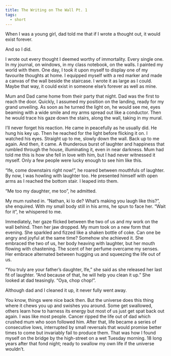 ```yaml
---
title: The Writing on The Wall Pt. 1
tags:
  - short
---
```

When I was a young girl, dad told me that if I wrote a thought out, it would exist forever.

And so I did.

I wrote out every thought I deemed worthy of immortality. Every single one. In my journal, on windows, in my class notebook, on the walls. I painted my world with them. One day, I took it upon myself to display one of my favourite thoughts at home. I equipped myself with a red marker and made a canvas of the wall beside the staircase. I wrote it as large as I could. Maybe that way, it could exist in someone else’s forever as well as mine.

Mum and Dad came home from their party that night. Dad was the first to reach the door. Quickly, I assumed my position on the landing, ready for my grand unveiling. As soon as he turned the light on, he would see me, eyes beaming with a wide smile and my arms spread out like a conductor. Then he would trace his gaze down the stairs, along the wall, taking in my mural.

I’ll never forget his reaction. He came in peacefully as he usually did. He hung his key up. Then he reached for the light before flicking it on. I watched his eyes. Straight up to me, slowly down the wall. Back up to me again. And then, it came. A thunderous burst of laughter and happiness that rumbled through the house, illuminating it, even in near darkness. Mum had told me this is how she fell in love with him, but I had never witnessed it myself. Only a few people were lucky enough to see him like this.

“Ife, come downstairs right now!”, he roared between mouthfuls of laughter. By now, I was howling with laughter too. He presented himself with open arms as I reached the bottom stair. I leaped into them.

“Me too my daughter, me too”, he admitted.

My mum rushed in. “Nathan, ki lo de? What’s making you laugh like this?”, she enquired. With my small body still in his arms, he spun to face her. “Wait for it”, he whispered to me.

Immediately, her gaze flicked between the two of us and my work on the wall behind. Then her jaw dropped. My mum took on a new form that evening. She sparkled and fizzed like a shaken bottle of coke. Can one be angry and joyful at the same time? Somehow she achieved it. She embraced the two of us, her body heaving with laughter, but her mouth flowing with chastening. The scent of her perfume overcame my senses. Her embrace alternated between hugging us and squeezing the life out of us.

“You truly are your father’s daughter, Ife,” she said as she released her last fit of laughter. “And because of that, he will help you clean it up.” She looked at dad teasingly. “Oya, chop chop!”.

Although dad and I cleaned it up, it never fully went away.

You know, things were nice back then. But the universe does this thing where it chews you up and swishes you around. Some get swallowed, others learn how to harness its energy but most of us just get spat back out again. I was like most people. Cancer ripped the life out of dad which crushed mum who soon followed him. After that, life became a series of consecutive lows, interrupted by small reversals that would promise better times to come but invariably fail to produce them. That was how I found myself on the bridge by the high-street on a wet Tuesday morning. 18 long years after that fond night; ready to swallow my own life if the universe wouldn’t.